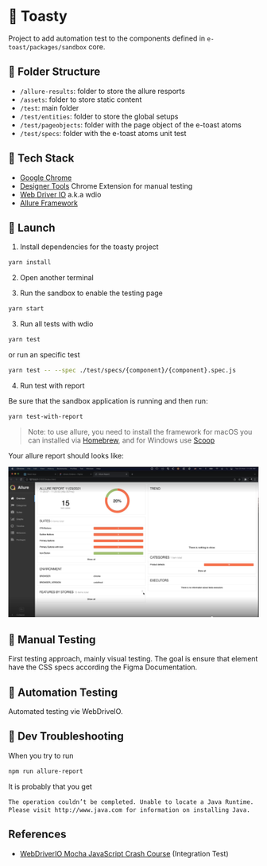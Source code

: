 # 🤖 Toasty

Project to add automation test to the components defined in `e-toast/packages/sandbox` core.

## 📁 Folder Structure

- `/allure-results`: folder to store the allure resports
- `/assets`: folder to store static content
- `/test`: main folder
- `/test/entities`: folder to store the global setups
- `/test/pageobjects`: folder with the page object of the e-toast atoms
- `/test/specs`: folder with the e-toast atoms unit test

## 🧰 Tech Stack
- [Google Chrome](https://www.google.com/chrome/)
- [Designer Tools](https://chrome.google.com/webstore/detail/designer-tools/jiiidpmjdakhbgkbdchmhmnfbdebfnhp?hl=en) Chrome Extension for manual testing
- [Web Driver IO](https://webdriver.io) a.k.a wdio
- [Allure Framework](https://webdriver.io)

## 🚀 Launch

1. Install dependencies for the toasty project

```zsh
yarn install
```

2. Open another terminal

3. Run the sandbox to enable the testing page

```zsh
yarn start
```

3. Run all tests with wdio

```zsh
yarn test
```

or run an specific test

```zsh
yarn test -- --spec ./test/specs/{component}/{component}.spec.js
```


4. Run test with report

Be sure that the sandbox application is running and then run:

```zsh
yarn test-with-report
```

> Note: to use allure, you need to install the framework for macOS you can installed via [Homebrew](https://brew.sh), and for Windows use [Scoop](http://scoop.sh)

Your allure report should looks like:

![Allure Report](./assets/allure-report.png "Allure Report")

## 🤏 Manual Testing

First testing approach, mainly visual testing. The goal is ensure that element have the CSS specs according the Figma Documentation.

## 🤖 Automation Testing

Automated testing vie WebDriveIO.

## 🤔 Dev Troubleshooting

When you try to run

```zsh
npm run allure-report
```

It is probably that you get

```
The operation couldn’t be completed. Unable to locate a Java Runtime.
Please visit http://www.java.com for information on installing Java.
```

## References

- [WebDriverIO Mocha JavaScript Crash Course](https://www.youtube.com/watch?v=4ciODewPFpU) (Integration Test)